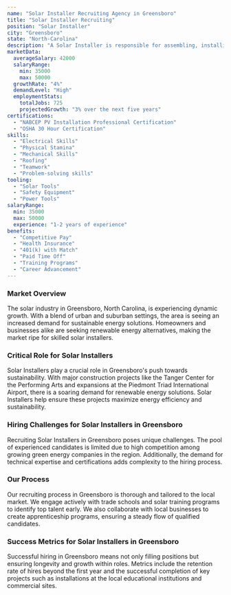 ```yaml
---
name: "Solar Installer Recruiting Agency in Greensboro"
title: "Solar Installer Recruiting"
position: "Solar Installer"
city: "Greensboro"
state: "North-Carolina"
description: "A Solar Installer is responsible for assembling, installing, and maintaining solar panel systems on rooftops or other structures in Greensboro, North-Carolina."
marketData:
  averageSalary: 42000
  salaryRange:
    min: 35000
    max: 50000
  growthRate: "4%"
  demandLevel: "High"
  employmentStats:
    totalJobs: 725
    projectedGrowth: "3% over the next five years"
certifications:
  - "NABCEP PV Installation Professional Certification"
  - "OSHA 30 Hour Certification"
skills:
  - "Electrical Skills"
  - "Physical Stamina"
  - "Mechanical Skills"
  - "Roofing"
  - "Teamwork"
  - "Problem-solving skills"
tooling:
  - "Solar Tools"
  - "Safety Equipment"
  - "Power Tools"
salaryRange:
  min: 35000
  max: 50000
  experience: "1-2 years of experience"
benefits:
  - "Competitive Pay"
  - "Health Insurance"
  - "401(k) with Match"
  - "Paid Time Off"
  - "Training Programs"
  - "Career Advancement"
---
```


### Market Overview
The solar industry in Greensboro, North Carolina, is experiencing dynamic growth. With a blend of urban and suburban settings, the area is seeing an increased demand for sustainable energy solutions. Homeowners and businesses alike are seeking renewable energy alternatives, making the market ripe for skilled solar installers.

### Critical Role for Solar Installers
Solar Installers play a crucial role in Greensboro's push towards sustainability. With major construction projects like the Tanger Center for the Performing Arts and expansions at the Piedmont Triad International Airport, there is a soaring demand for renewable energy solutions. Solar Installers help ensure these projects maximize energy efficiency and sustainability.

### Hiring Challenges for Solar Installers in Greensboro
Recruiting Solar Installers in Greensboro poses unique challenges. The pool of experienced candidates is limited due to high competition among growing green energy companies in the region. Additionally, the demand for technical expertise and certifications adds complexity to the hiring process.

### Our Process
Our recruiting process in Greensboro is thorough and tailored to the local market. We engage actively with trade schools and solar training programs to identify top talent early. We also collaborate with local businesses to create apprenticeship programs, ensuring a steady flow of qualified candidates.

### Success Metrics for Solar Installers in Greensboro
Successful hiring in Greensboro means not only filling positions but ensuring longevity and growth within roles. Metrics include the retention rate of hires beyond the first year and the successful completion of key projects such as installations at the local educational institutions and commercial sites.